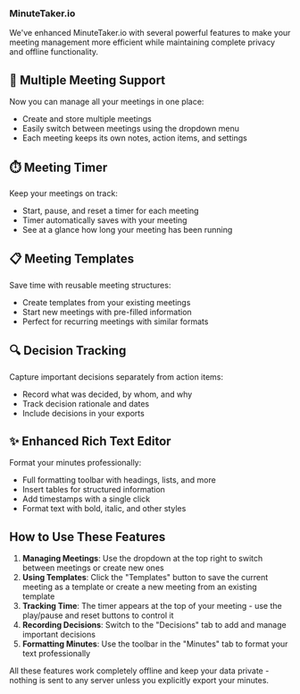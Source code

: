### MinuteTaker.io

We've enhanced MinuteTaker.io with several powerful features to make your meeting management more efficient while maintaining complete privacy and offline functionality.

## 📝 Multiple Meeting Support

Now you can manage all your meetings in one place:

- Create and store multiple meetings
- Easily switch between meetings using the dropdown menu
- Each meeting keeps its own notes, action items, and settings


## ⏱️ Meeting Timer

Keep your meetings on track:

- Start, pause, and reset a timer for each meeting
- Timer automatically saves with your meeting
- See at a glance how long your meeting has been running


## 📋 Meeting Templates

Save time with reusable meeting structures:

- Create templates from your existing meetings
- Start new meetings with pre-filled information
- Perfect for recurring meetings with similar formats


## 🔍 Decision Tracking

Capture important decisions separately from action items:

- Record what was decided, by whom, and why
- Track decision rationale and dates
- Include decisions in your exports


## ✨ Enhanced Rich Text Editor

Format your minutes professionally:

- Full formatting toolbar with headings, lists, and more
- Insert tables for structured information
- Add timestamps with a single click
- Format text with bold, italic, and other styles


## How to Use These Features

1. **Managing Meetings**: Use the dropdown at the top right to switch between meetings or create new ones
2. **Using Templates**: Click the "Templates" button to save the current meeting as a template or create a new meeting from an existing template
3. **Tracking Time**: The timer appears at the top of your meeting - use the play/pause and reset buttons to control it
4. **Recording Decisions**: Switch to the "Decisions" tab to add and manage important decisions
5. **Formatting Minutes**: Use the toolbar in the "Minutes" tab to format your text professionally


All these features work completely offline and keep your data private - nothing is sent to any server unless you explicitly export your minutes.
